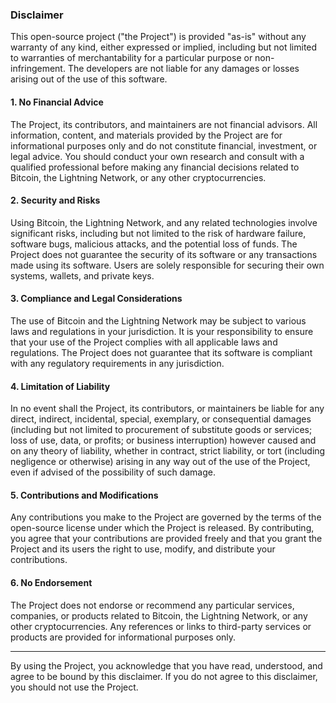 ### Disclaimer

This open-source project ("the Project") is provided "as-is" without any warranty of any kind, either expressed or implied,  including but not limited to warranties of merchantability for a particular purpose or non-infringement. The developers are not liable for any damages or losses arising out of the use of this software.

#### 1. No Financial Advice

The Project, its contributors, and maintainers are not financial advisors. All information, content, and materials provided by the Project are for informational purposes only and do not constitute financial, investment, or legal advice. You should conduct your own research and consult with a qualified professional before making any financial decisions related to Bitcoin, the Lightning Network, or any other cryptocurrencies.

#### 2. Security and Risks

Using Bitcoin, the Lightning Network, and any related technologies involve significant risks, including but not limited to the risk of hardware failure, software bugs, malicious attacks, and the potential loss of funds. The Project does not guarantee the security of its software or any transactions made using its software. Users are solely responsible for securing their own systems, wallets, and private keys.

#### 3. Compliance and Legal Considerations

The use of Bitcoin and the Lightning Network may be subject to various laws and regulations in your jurisdiction. It is your responsibility to ensure that your use of the Project complies with all applicable laws and regulations. The Project does not guarantee that its software is compliant with any regulatory requirements in any jurisdiction.

#### 4. Limitation of Liability

In no event shall the Project, its contributors, or maintainers be liable for any direct, indirect, incidental, special, exemplary, or consequential damages (including but not limited to procurement of substitute goods or services; loss of use, data, or profits; or business interruption) however caused and on any theory of liability, whether in contract, strict liability, or tort (including negligence or otherwise) arising in any way out of the use of the Project, even if advised of the possibility of such damage.

#### 5. Contributions and Modifications

Any contributions you make to the Project are governed by the terms of the open-source license under which the Project is released. By contributing, you agree that your contributions are provided freely and that you grant the Project and its users the right to use, modify, and distribute your contributions.

#### 6. No Endorsement

The Project does not endorse or recommend any particular services, companies, or products related to Bitcoin, the Lightning Network, or any other cryptocurrencies. Any references or links to third-party services or products are provided for informational purposes only.

---

By using the Project, you acknowledge that you have read, understood, and agree to be bound by this disclaimer. If you do not agree to this disclaimer, you should not use the Project.
